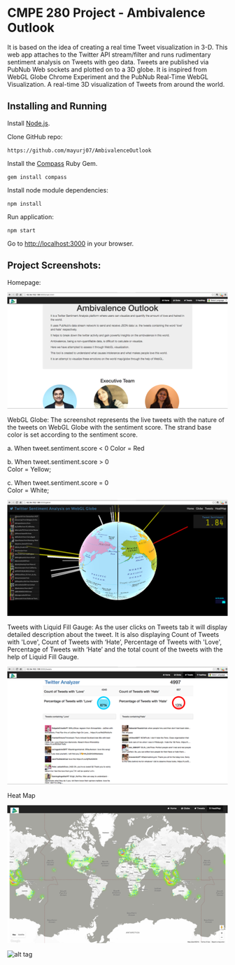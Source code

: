 CMPE 280 Project - Ambivalence Outlook
==========

It is based on the idea of creating a real time Tweet visualization in 3-D.
This web app attaches to the Twitter API stream/filter and runs rudimentary sentiment analysis on Tweets with geo data.
Tweets are published via PubNub Web sockets and plotted on to a 3D globe.
It is inspired from WebGL Globe Chrome Experiment and the PubNub Real-Time WebGL Visualization.
A real-time 3D visualization of Tweets from around the world.


Installing and Running
----

Install [Node.js](http://nodejs.org/).

Clone GitHub repo:

```
https://github.com/mayurj07/AmbivalenceOutlook
```

Install the [Compass](http://compass-style.org/) Ruby Gem.

```
gem install compass
```


Install node module dependencies:

```
npm install
```

Run application:

```
npm start
```

Go to [http://localhost:3000](http://localhost:3000) in your browser.


Project Screenshots:
----

Homepage:

![alt tag](https://github.com/mayurj07/AmbivalenceOutlook/blob/master/screenshots/Home.png)

WebGL Globe: The screenshot represents the live tweets with the nature of the tweets on WebGL Globe with the sentiment score. 
             The strand base color is set according to the sentiment score.
             
  a. When tweet.sentiment.score < 0
     Color = Red

  b. When tweet.sentiment.score > 0  
     Color = Yellow;

  c. When tweet.sentiment.score = 0  
     Color = White; 

![alt tag](https://github.com/mayurj07/AmbivalenceOutlook/blob/master/screenshots/globe.png)

Tweets with Liquid Fill Gauge: As the user clicks on Tweets tab it will display detailed description about the tweet. 
                               It is also displaying Count of Tweets with 'Love', Count of Tweets with ‘Hate’, Percentage of Tweets with 'Love', Percentage of Tweets with ‘Hate’ and the total count of the tweets with the help of Liquid Fill Gauge.

![alt tag](https://github.com/mayurj07/AmbivalenceOutlook/blob/master/screenshots/gauge.png)

Heat Map

![alt tag](https://github.com/mayurj07/AmbivalenceOutlook/blob/master/screenshots/HeatMap.png)

![alt tag](https://github.com/mayurj07/AmbivalenceOutlook/blob/master/screenshots/Heatmap2.png)



